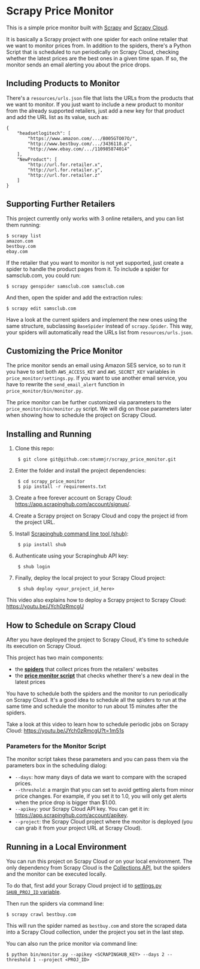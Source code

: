 Scrapy Price Monitor
====================

This is a simple price monitor built with [Scrapy](https://github.com/scrapy/scrapy)
and [Scrapy Cloud](https://scrapinghub.com/scrapy-cloud).

It is basically a Scrapy project with one spider for each online retailer that
we want to monitor prices from. In addition to the spiders, there's a Python
Script that is scheduled to run periodically on Scrapy Cloud, checking whether
the latest prices are the best ones in a given time span. If so, the monitor
sends an email alerting you about the price drops.


## Including Products to Monitor

There's a `resources/urls.json` file that lists the URLs from the products that
we want to monitor. If you just want to include a new product to monitor from
the already supported retailers, just add a new key for that product and add
the URL list as its value, such as:

    {
        "headsetlogitech": [
            "https://www.amazon.com/.../B005GTO07O/",
            "http://www.bestbuy.com/.../3436118.p",
            "http://www.ebay.com/.../110985874014"
        ],
        "NewProduct": [
            "http://url.for.retailer.x",
            "http://url.for.retailer.y",
            "http://url.for.retailer.z"
        ]
    }


## Supporting Further Retailers

This project currently only works with 3 online retailers, and you can list them
running:

    $ scrapy list
    amazon.com
    bestbuy.com
    ebay.com

If the retailer that you want to monitor is not yet supported, just create a spider
to handle the product pages from it. To include a spider for samsclub.com, you
could run:

    $ scrapy genspider samsclub.com samsclub.com

And then, open the spider and add the extraction rules:

    $ scrapy edit samsclub.com

Have a look at the current spiders and implement the new ones using the same
structure, subclassing `BaseSpider` instead of `scrapy.Spider`. This way, your
spiders will automatically read the URLs list from `resources/urls.json`.


## Customizing the Price Monitor

The price monitor sends an email using Amazon SES service, so to run it you
have to set both `AWS_ACCESS_KEY` and `AWS_SECRET_KEY` variables in
`price_monitor/settings.py`. If you want to use another email service,
you have to rewrite the `send_email_alert` function in
`price_monitor/bin/monitor.py`.

The price monitor can be further customized via parameters to the
`price_monitor/bin/monitor.py` script. We will dig on those parameters
later when showing how to schedule the project on Scrapy Cloud.


## Installing and Running

1. Clone this repo:

        $ git clone git@github.com:stummjr/scrapy_price_monitor.git

2. Enter the folder and install the project dependencies:

        $ cd scrapy_price_monitor
        $ pip install -r requirements.txt

3. Create a free forever account on Scrapy Cloud:
https://app.scrapinghub.com/account/signup/.

4. Create a Scrapy project on Scrapy Cloud and copy the project id from the project URL.

5. Install [Scrapinghub command line tool (shub)](https://github.com/scrapinghub/shub):

        $ pip install shub

6. Authenticate using your Scrapinghub API key:

        $ shub login

7. Finally, deploy the local project to your Scrapy Cloud project:

        $ shub deploy <your_project_id_here>

This video also explains how to deploy a Scrapy project to Scrapy Cloud:
https://youtu.be/JYch0zRmcgU


## How to Schedule on Scrapy Cloud

After you have deployed the project to Scrapy Cloud, it's time to schedule its
execution on Scrapy Cloud.

This project has two main components:

- the [**spiders**](https://github.com/stummjr/scrapy_price_monitor/tree/master/price_monitor/spiders) that collect prices from the retailers' websites
- the [**price monitor script**](https://github.com/stummjr/scrapy_price_monitor/blob/master/bin/monitor.py) that checks whether there's a new deal in the latest prices

You have to schedule both the spiders and the monitor to run periodically on
Scrapy Cloud. It's a good idea to schedule all the spiders to run at the same
time and schedule the monitor to run about 15 minutes after the spiders.

Take a look at this video to learn how to schedule periodic jobs on Scrapy Cloud:
https://youtu.be/JYch0zRmcgU?t=1m51s


### Parameters for the Monitor Script

The monitor script takes these parameters and you can pass them via the parameters box in the
scheduling dialog:

- `--days`: how many days of data we want to compare with the scraped prices.
- `--threshold`: a margin that you can set to avoid getting alerts from minor price changes. For example, if you set it to 1.0, you will only get alerts when the price drop is bigger than $1.00.
- `--apikey`: your Scrapy Cloud API key. You can get it in: https://app.scrapinghub.com/account/apikey.
- `--project`: the Scrapy Cloud project where the monitor is deployed (you can grab it from your project URL at Scrapy Cloud).


## Running in a Local Environment

You can run this project on Scrapy Cloud or on your local environment. The only dependency
from Scrapy Cloud is the [Collections API](https://doc.scrapinghub.com/api/collections.html),
but the spiders and the monitor can be executed locally.

To do that, first add your Scrapy Cloud project id to [settings.py `SHUB_PROJ_ID` variable](https://github.com/stummjr/scrapy_price_monitor/blob/master/price_monitor/settings.py#L11).

Then run the spiders via command line:

    $ scrapy crawl bestbuy.com

This will run the spider named as `bestbuy.com` and store the scraped data into
a Scrapy Cloud collection, under the project you set in the last step.

You can also run the price monitor via command line:

    $ python bin/monitor.py --apikey <SCRAPINGHUB_KEY> --days 2 --threshold 1 --project <PROJ_ID>

